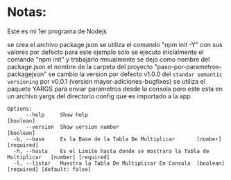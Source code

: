 # Notas:
Este es mi 1er programa de Nodejs

se crea el archivo package.json
se utiliza el comando "npm init -Y" con sus valores por defecto
para este ejemplo solo se ejecuto inicialmente el comando "npm init" y trabajarlo mnualmente
se dejo como nombre del package.json el nombre de la carpeta del proyecto "paso-por-parametros-packagejson"
se cambio la version por defecto v1.0.0 del `standar semantic versioning` por v0.0.1 (version mayor-adiciones-bugfixes)
se utiliza el paquete YARGS para enviar parametros desde la consola pero este esta en un archivo yargs del directorio config que es importado a la app 
 
```
Options:
      --help     Show help                                             [boolean]
      --version  Show version number                                   [boolean]
  -b, --base     Es la Base de la Tabla De Multiplicar       [number] [required]
  -h, --hasta    Es el Limite hasta donde se mostrara la Tabla de Multiplicar   [number] [required]
  -l, --listar   Muestra la Tabla De Multiplicar En Consola  [boolean] [required] [default: false]

```
